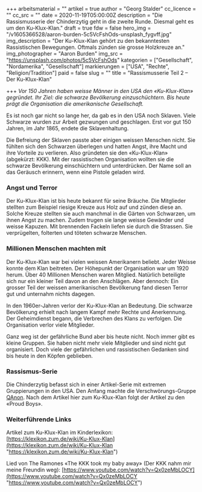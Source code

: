 +++
arbeitsmaterial = ""
artikel = true
author = "Georg Stalder"
cc_licence = ""
cc_src = ""
date = 2020-11-19T05:00:00Z
description = "Die Rassismusserie der Chinderzytig geht in die zweite Runde. Diesmal geht es um den Ku-Klux-Klan."
draft = true
fdw = false
hero_img = "/v1605366528/aaron-burden-5c5VcFshOds-unsplash_fygvff.jpg"
img_description = "Der Ku-Klux-Klan gehört zu den bekanntesten Rassistischen Bewegungen. Oftmals zünden sie grosse Holzkreuze an."
img_photographer = "Aaron Burden"
img_src = "https://unsplash.com/photos/5c5VcFshOds"
kategorien = ["Gesellschaft", "Nordamerika", "Gesellschaft"]
markierungen = ["USA", "Rechte", "Religion/Tradition"]
paid = false
slug = ""
title = "Rassismusserie Teil 2 – Der Ku-Klux-Klan"

+++
_Vor 150 Jahren haben weisse Männer in den USA den «Ku-Klux-Klan» gegründet. Ihr Ziel: die schwarze Bevölkerung einzuschüchtern. Bis heute prägt die Organisation die amerikanische Gesellschaft._

Es ist noch gar nicht so lange her, da gab es in den USA noch Sklaven. Viele Schwarze wurden zur Arbeit gezwungen und geschlagen. Erst vor gut 150 Jahren, im Jahr 1865, endete die Sklavenhaltung.

Die Befreiung der Sklaven passte aber einigen weissen Menschen nicht. Sie fühlten sich den Schwarzen überlegen und hatten Angst, ihre Macht und ihre Vorteile zu verlieren. Also gründeten sie den «Ku-Klux-Klan» (abgekürzt: KKK). Mit der rassistischen Organisation wollten sie die schwarze Bevölkerung einschüchtern und unterdrücken. Der Name soll an das Geräusch erinnern, wenn eine Pistole geladen wird.

### Angst und Terror

Der Ku-Klux-Klan ist bis heute bekannt für seine Bräuche. Die Mitglieder stellten zum Beispiel riesige Kreuze aus Holz auf und zünden diese an. Solche Kreuze stellten sie auch manchmal in die Gärten von Schwarzen, um ihnen Angst zu machen. Zudem trugen sie lange weisse Gewänder und weisse Kapuzen. Mit brennenden Fackeln liefen sie durch die Strassen. Sie verprügelten, folterten und töteten schwarze Menschen.

### Millionen Menschen machten mit

Der Ku-Klux-Klan war bei vielen weissen Amerikanern beliebt. Jeder Weisse konnte dem Klan beitreten. Der Höhepunkt der Organisation war um 1920 herum. Über 40 Millionen Menschen waren Mitglied. Natürlich beteiligte sich nur ein kleiner Teil davon an den Anschlägen. Aber dennoch: Ein grosser Teil der weissen amerikanischen Bevölkerung fand diesen Terror gut und unternahm nichts dagegen.

In den 1960er-Jahren verlor der Ku-Klux-Klan an Bedeutung. Die schwarze Bevölkerung erhielt nach langem Kampf mehr Rechte und Anerkennung. Der Geheimdienst begann, die Verbrechen des Klans zu verfolgen. Die Organisation verlor viele Mitglieder.

Ganz weg ist der gefährliche Bund aber bis heute nicht. Noch immer gibt es kleine Gruppen. Sie haben nicht mehr viele Mitglieder und sind nicht gut organisiert. Doch viele der gefährlichen und rassistischen Gedanken sind bis heute in den Köpfen geblieben.

### Rassismus-Serie

Die Chinderzytig befasst sich in einer Artikel-Serie mit extremen Gruppierungen in den USA. Den Anfang machte die Verschwörungs-Gruppe [QAnon](https://www.chinderzytig.ch/rassismusserie-teil-1-qanon-die-verschworungs-fanatiker-aus-dem-internet/). Nach dem Artikel hier zum Ku-Klux-Klan folgt der Artikel zu den «Proud Boys».

### Weiterführende Links

Artikel zum Ku-Klux-Klan im Kinderlexikon: [https://klexikon.zum.de/wiki/Ku-Klux-Klan](https://klexikon.zum.de/wiki/Ku-Klux-Klan "https://klexikon.zum.de/wiki/Ku-Klux-Klan")

Lied von The Ramones «The KKK took my baby away» (Der KKK nahm mir meine Freundin weg): [https://www.youtube.com/watch?v=Qx0zeMbLOCY](https://www.youtube.com/watch?v=Qx0zeMbLOCY "https://www.youtube.com/watch?v=Qx0zeMbLOCY")